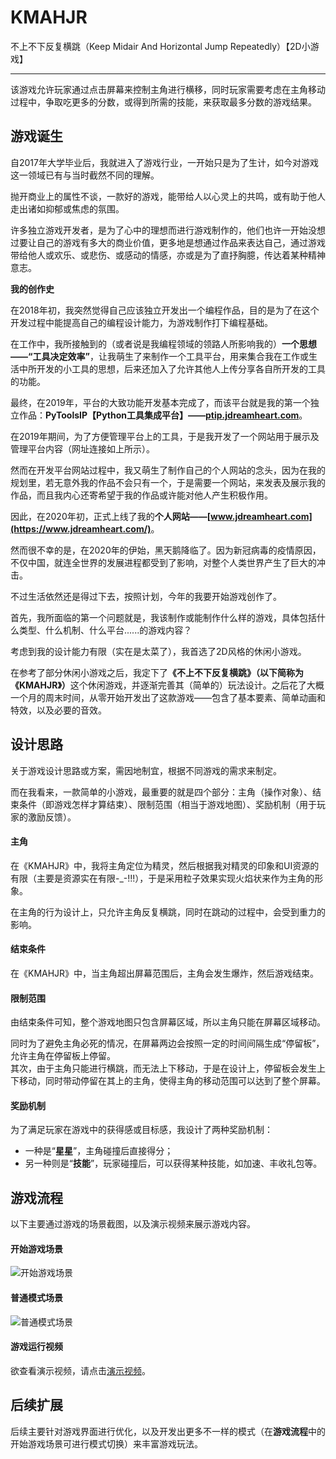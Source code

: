 # KMAHJR
不上不下反复横跳（Keep Midair And Horizontal Jump Repeatedly）【2D小游戏】

----
该游戏允许玩家通过点击屏幕来控制主角进行横移，同时玩家需要考虑在主角移动过程中，争取吃更多的分数，或得到所需的技能，来获取最多分数的游戏结果。

## 游戏诞生
自2017年大学毕业后，我就进入了游戏行业，一开始只是为了生计，如今对游戏这一领域已有与当时截然不同的理解。  

抛开商业上的属性不谈，一款好的游戏，能带给人以心灵上的共鸣，或有助于他人走出诸如抑郁或焦虑的氛围。  

许多独立游戏开发者，是为了心中的理想而进行游戏制作的，他们也许一开始没想过要让自己的游戏有多大的商业价值，更多地是想通过作品来表达自己，通过游戏带给他人或欢乐、或悲伤、或感动的情感，亦或是为了直抒胸臆，传达着某种精神意志。  

**我的创作史**

在2018年初，我突然觉得自己应该独立开发出一个编程作品，目的是为了在这个开发过程中能提高自己的编程设计能力，为游戏制作打下编程基础。  

在工作中，我所接触到的（或者说是我编程领域的领路人所影响我的）<strong>一个思想——“工具决定效率”</strong>，让我萌生了来制作一个工具平台，用来集合我在工作或生活中所开发的小工具的思想，后来还加入了允许其他人上传分享各自所开发的工具的功能。  

最终，在2019年，平台的大致功能开发基本完成了，而该平台就是我的第一个独立作品：<strong>PyToolsIP【Python工具集成平台】——[ptip.jdreamheart.com](https://ptip.jdreamheart.com/)</strong>。  

在2019年期间，为了方便管理平台上的工具，于是我开发了一个网站用于展示及管理平台内容（网址连接如上所示）。  

然而在开发平台网站过程中，我又萌生了制作自己的个人网站的念头，因为在我的规划里，若无意外我的作品不会只有一个，于是需要一个网站，来发表及展示我的作品，而且我内心还寄希望于我的作品或许能对他人产生积极作用。  

因此，在2020年初，正式上线了我的<strong>个人网站——[www.jdreamheart.com](https://www.jdreamheart.com/)</strong>。  

然而很不幸的是，在2020年的伊始，黑天鹅降临了。因为新冠病毒的疫情原因，不仅中国，就连全世界的发展进程都受到了影响，对整个人类世界产生了巨大的冲击。

​不过生活依然还是得过下去，按照计划，今年的我要开始游戏创作了。

首先，我所面临的第一个问题就是，我该制作或能制作什么样的游戏，具体包括什么类型、什么机制、什么平台......的游戏内容？  

考虑到我的设计能力有限（实在是太菜了），我首选了2D风格的休闲小游戏。  

在参考了部分休闲小游戏之后，我定下了<strong>《不上不下反复横跳》（以下简称为《KMAHJR》）</strong>这个休闲游戏，并逐渐完善其（简单的）玩法设计。之后花了大概一个月的周末时间，从零开始开发出了这款游戏——包含了基本要素、简单动画和特效，以及必要的音效。  


## 设计思路
关于游戏设计思路或方案，需因地制宜，根据不同游戏的需求来制定。  

而在我看来，一款简单的小游戏，最重要的就是四个部分：主角（操作对象）、结束条件（即游戏怎样才算结束）、限制范围（相当于游戏地图）、奖励机制（用于玩家的激励反馈）。  

#### 主角
在《KMAHJR》中，我将主角定位为精灵，然后根据我对精灵的印象和UI资源的有限（主要是资源实在有限-_-!!!），于是采用粒子效果实现火焰状来作为主角的形象。  

在主角的行为设计上，只允许主角反复横跳，同时在跳动的过程中，会受到重力的影响。  

#### 结束条件
在《KMAHJR》中，当主角超出屏幕范围后，主角会发生爆炸，然后游戏结束。

#### 限制范围
由结束条件可知，整个游戏地图只包含屏幕区域，所以主角只能在屏幕区域移动。  

同时为了避免主角必死的情况，在屏幕两边会按照一定的时间间隔生成“停留板”，允许主角在停留板上停留。  
其次，由于主角只能进行横跳，而无法上下移动，于是在设计上，停留板会发生上下移动，同时带动停留在其上的主角，使得主角的移动范围可以达到了整个屏幕。  

#### 奖励机制
为了满足玩家在游戏中的获得感或目标感，我设计了两种奖励机制：  
  * 一种是“**星星**”，主角碰撞后直接得分；
  * 另一种则是“**技能**”，玩家碰撞后，可以获得某种技能，如加速、丰收礼包等。

## 游戏流程
以下主要通过游戏的场景截图，以及演示视频来展示游戏内容。

#### 开始游戏场景
![开始游戏场景](./MD/StartScene.jpg)

#### 普通模式场景
![普通模式场景](./MD/NormalScene.jpg)

#### 游戏运行视频
欲查看演示视频，请点击[演示视频](https://jdreamheart.com/tech/videos/?KMAHJR-DEMO)。

## 后续扩展
后续主要针对游戏界面进行优化，以及开发出更多不一样的模式（在**游戏流程**中的开始游戏场景可进行模式切换）来丰富游戏玩法。  
